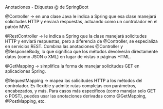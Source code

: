 Anotaciones - Etiquetas @ de SpringBoot

@Controller -> en una clase Java le indica a Spring que esa clase manejará solicitudes HTTP y enviará respuestas, actuando como un controlador en el patrón MVC.

@RestController -> le indica a Spring que la clase manejará solicitudes HTTP y enviará respuestas, pero a diferencia de @Controller, se especializa en servicios REST. Combina las anotaciones @Controller y @ResponseBody, lo que significa que los métodos devolverán directamente datos (como JSON o XML) en lugar de vistas o páginas HTML.

@GetMapping -> simplifica la forma de manejar solicitudes GET en aplicaciones Spring.

@RequestMapping ->  mapea las solicitudes HTTP a los métodos del controlador. Es flexible y admite rutas complejas con parámetros, encabezados, y más. Para casos más específicos (como manejar solo GET o POST), puedes usar las anotaciones derivadas como @GetMapping, @PostMapping, etc.